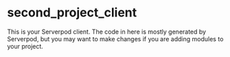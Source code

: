 # second_project_client

This is your Serverpod client. The code in here is mostly generated by
Serverpod, but you may want to make changes if you are adding modules to your
project.
